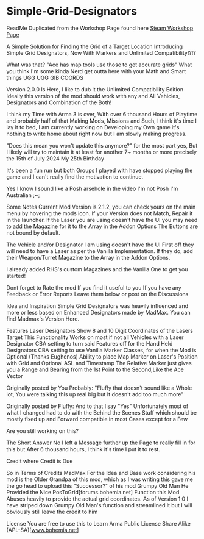 # Simple-Grid-Designators
ReadMe Duplicated from the Workshop Page found here [Steam Workshop Page](https://steamcommunity.com/sharedfiles/filedetails/?id=2538444208)

A Simple Solution for Finding the Grid of a Target Location
Introducing Simple Grid Designators, Now With Markers and Unlimited Compatibility!?!?

What was that? "Ace has map tools use those to get accurate grids"
What you think I'm some kinda Nerd get outta here with your Math and Smart things
UGG UGG GIB COORDS

Version 2.0.0 Is Here, I like to dub it the Unlimited Compatibility Edition
Ideally this version of the mod should work with any and All Vehicles, Designators and Combination of the Both!

I think my Time with Arma 3 is over, With over 6 thousand Hours of Playtime and probably half of that Making Mods, Missions and Such, I think it's time I lay it to bed, I am currently working on Developing my Own game it's nothing to write home about right now but I am slowly making progress.

"Does this mean you won't update this anymore?" for the most part yes, But I likely will try to maintain it at least for another 7~ months or more precisely the 15th of July 2024 My 25th Birthday

It's been a fun run but both Groups I played with have stopped playing the game and I can't really find the motivation to continue.

Yes I know I sound like a Posh arsehole in the video
I'm not Posh I'm Australian ;~;

Some Notes
  Current Mod Version is 2.1.2, you can check yours on the main menu by hovering the mods icon.
  If your Version does not Match, Repair it in the launcher.
  If the Laser you are using doesn't have the UI you may need to add the Magazine for it to the Array in the Addon Options
  The Buttons are not bound by default.


The Vehicle and/or Designator I am using doesn't have the UI
First off they will need to have a Laser as per the Vanilla Implementation.
If they do, add their Weapon/Turret Magazine to the Array in the Addon Options.

I already added RHS's custom Magazines and the Vanilla One to get you started!


Dont forget to Rate the mod If you find it useful to you
If you have any Feedback or Error Reports Leave them below or post on the Discussions


Idea and Inspiration
Simple Grid Designators was heavily influenced and more or less based on Enhanced Designators made by MadMax.
You can find Madmax's Version Here.


Features
  Laser Designators Show 8 and 10 Digit Coordinates of the Lasers Target
  This Functionality Works on most if not all Vehicles with a Laser Designator
  CBA setting to turn said Features off for the Hand Held Designators
  CBA setting to use Vanilla Marker Classes, for when the Mod is Optional (Thanks Eughenos)
  Ability to place Map Marker on Laser's Position with Grid and Optional ASL and Timestamp
  The Relative Marker just gives you a Range and Bearing from the 1st Point to the Second,Like the Ace Vector
  
  Originally posted by You Probably:
  "Fluffy that doesn't sound like a Whole lot, You were talking this up real big but It doesn't add too much more"

  Originally posted by Fluffy:
  And to that I say "Yes"
  Unfortunately most of what I changed had to do with the Behind the Scenes Stuff which should be mostly fixed up and Forward compatible in most Cases except for a Few

Are you still working on this?

The Short Answer No
I left a Message further up the Page to really fill in for this but After 6 thousand hours, I think it's time I put it to rest.


Credit where Credit is Due

So in Terms of Credits
    MadMax
    For the Idea and Base work considering his mod is the Older Grandpa of this mod, which as I was writing this gave me the go head to upload this "Successor?" of his mod
    Grumpy Old Man
    He Provided the Nice PosToGrid[forums.bohemia.net] Function this Mod Abuses heavily to provide the actual grid coordinates. As of Version 1.0 I have striped down Grumpy Old Man's function and streamlined it but I will obviously still leave the credit to him

License
You are free to use this to Learn
Arma Public License Share Alike (APL-SA)[www.bohemia.net]
